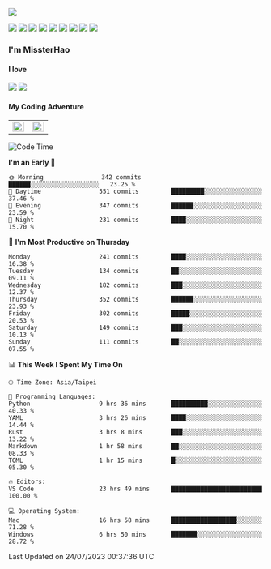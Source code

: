 ![](https://komarev.com/ghpvc/?username=MissterHao&color=ff69b4)

[![](https://img.shields.io/badge/Amazon%20AWS-%23232F3E?logo=amazon-aws&logoColor=white&style=for-the-badge)](https://aws.amazon.com/)
[![](https://img.shields.io/badge/Python-3776AB?style=for-the-badge&logo=python&logoColor=white)](https://www.djangoproject.com/)
[![](https://img.shields.io/badge/Django-092E20?style=for-the-badge&logo=django&logoColor=white)](https://www.python.org/)
[![](https://img.shields.io/badge/Rust-%23EB6400?style=for-the-badge&logo=rust&logoColor=white)](https://www.python.org/)
[![](https://img.shields.io/badge/Flask-23232F3E?style=for-the-badge&logo=flask&logoColor=white)](https://flask.palletsprojects.com/en/2.1.x/)
[![](https://img.shields.io/badge/go-%2300ADD8.svg?&style=for-the-badge&logo=go&logoColor=white)](https://golang.org/)
[![](https://img.shields.io/badge/javascript-%23F7DF1E.svg?&style=for-the-badge&logo=javascript&logoColor=black)](https://www.javascript.com/)
[![](https://img.shields.io/badge/mysql-%234479A1.svg?&style=for-the-badge&logo=mysql&logoColor=white)](https://www.mysql.com/)
[![](https://img.shields.io/badge/docker-%232496ED.svg?&style=for-the-badge&logo=docker&logoColor=white)](https://www.docker.com/)

### I'm MissterHao

#### I love  
![](https://img.shields.io/badge/Netflix-E50914?style=for-the-badge&logo=netflix&logoColor=white)
![](https://img.shields.io/badge/YouTube-FF0000?style=for-the-badge&logo=youtube&logoColor=white)

#### My Coding Adventure
<!-- Readme stats -->
<!-- https://github.com/anuraghazra/github-readme-stats -->
<table>
<tr>
    <td valign="top" width="50%">
    <img src="https://github-readme-stats.vercel.app/api?username=MissterHao&hide_border=true&show_icons=true&locale=en" align="left" style="width: 100%" />
    </td>
    <td valign="top" width="50%">
    <img src="https://github-readme-stats.vercel.app/api/top-langs?username=MissterHao&hide_border=true&show_icons=true&locale=en&layout=compact" align="left" style="width: 100%" />
    </td>
</tr>
</table>  


<!--START_SECTION:waka-->
![Code Time](http://img.shields.io/badge/Code%20Time-820%20hrs%2024%20mins-blue)

**I'm an Early 🐤** 

```text
🌞 Morning                342 commits         ██████░░░░░░░░░░░░░░░░░░░   23.25 % 
🌆 Daytime                551 commits         █████████░░░░░░░░░░░░░░░░   37.46 % 
🌃 Evening                347 commits         ██████░░░░░░░░░░░░░░░░░░░   23.59 % 
🌙 Night                  231 commits         ████░░░░░░░░░░░░░░░░░░░░░   15.70 % 
```
📅 **I'm Most Productive on Thursday** 

```text
Monday                   241 commits         ████░░░░░░░░░░░░░░░░░░░░░   16.38 % 
Tuesday                  134 commits         ██░░░░░░░░░░░░░░░░░░░░░░░   09.11 % 
Wednesday                182 commits         ███░░░░░░░░░░░░░░░░░░░░░░   12.37 % 
Thursday                 352 commits         ██████░░░░░░░░░░░░░░░░░░░   23.93 % 
Friday                   302 commits         █████░░░░░░░░░░░░░░░░░░░░   20.53 % 
Saturday                 149 commits         ███░░░░░░░░░░░░░░░░░░░░░░   10.13 % 
Sunday                   111 commits         ██░░░░░░░░░░░░░░░░░░░░░░░   07.55 % 
```


📊 **This Week I Spent My Time On** 

```text
🕑︎ Time Zone: Asia/Taipei

💬 Programming Languages: 
Python                   9 hrs 36 mins       ██████████░░░░░░░░░░░░░░░   40.33 % 
YAML                     3 hrs 26 mins       ████░░░░░░░░░░░░░░░░░░░░░   14.44 % 
Rust                     3 hrs 8 mins        ███░░░░░░░░░░░░░░░░░░░░░░   13.22 % 
Markdown                 1 hr 58 mins        ██░░░░░░░░░░░░░░░░░░░░░░░   08.33 % 
TOML                     1 hr 15 mins        █░░░░░░░░░░░░░░░░░░░░░░░░   05.30 % 

🔥 Editors: 
VS Code                  23 hrs 49 mins      █████████████████████████   100.00 % 

💻 Operating System: 
Mac                      16 hrs 58 mins      ██████████████████░░░░░░░   71.28 % 
Windows                  6 hrs 50 mins       ███████░░░░░░░░░░░░░░░░░░   28.72 % 
```


 Last Updated on 24/07/2023 00:37:36 UTC
<!--END_SECTION:waka-->

<!--
**MissterHao/MissterHao** is a ✨ _special_ ✨ repository because its `README.md` (this file) appears on your GitHub profile.

Here are some ideas to get you started:

- 🔭 I’m currently working on ...
- 🌱 I’m currently learning ...
- 👯 I’m looking to collaborate on ...
- 🤔 I’m looking for help with ...
- 💬 Ask me about ...
- 📫 How to reach me: ...
- 😄 Pronouns: ...
- ⚡ Fun fact: ...
-->
